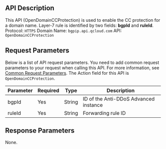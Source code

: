 ﻿

## API Description
This API (OpenDomainCCProtection) is used to enable the CC protection for a domain name. Layer-7 rule is identified by two fields:  **bgpId** and **ruleId**.
Protocol: `HTTPS`
Domain Name: `bgpip.api.qcloud.com`
API: `OpenDomainCCProtection`

## Request Parameters
Below is a list of API request parameters. You need to add common request parameters to your request when calling this API. For more information, see [Common Request Parameters](https://cloud.tencent.com/document/product/1014/31224). The Action field for this API is `OpenDomainCCProtection`.

| Parameter | Required | Type | Description |
|---------|---------|---------|---------|
| bgpId | Yes | String | ID of the Anti-DDoS Advanced instance |
| ruleId | Yes | String | Forwarding rule ID |

## Response Parameters
None.

